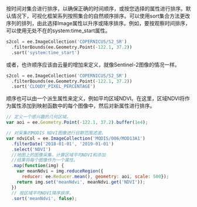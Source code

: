 按时间对集合进行排序，以确保正确的时间顺序，或按您选择的属性进行排序。默认情况下，可视化框架系列按照集合的自然顺序排序。可以使用sort集合方法更改序列的排列，由此选择Image属性以升序或降序排序。例如，要按观察时间排序，可以使用无处不在的system:time_start属性。

```python
s2col = ee.ImageCollection('COPERNICUS/S2_SR')
  .filterBounds(ee.Geometry.Point(-122.1, 37.2))
  .sort('system:time_start')
```



或者，也许顺序应该由云量的增加来定义，就像Sentinel-2图像的情况一样。

```python
s2col = ee.ImageCollection('COPERNICUS/S2_SR')
  .filterBounds(ee.Geometry.Point(-122.1, 37.2))
  .sort('CLOUDY_PIXEL_PERCENTAGE')
```


顺序也可以由一个派生属性来定义，例如平均区域NDVI。在这里，区域NDVI将作为属性添加到映射函数中的每个图像中，然后对新属性进行排序。

```javascript
// 定义一个感兴趣的几何区域。
var aoi = ee.Geometry.Point(-122.1, 37.2).buffer(1e4);

// 对采集的MODIS NDVI图像进行日期范围滤波。
var ndviCol = ee.ImageCollection('MODIS/006/MOD13A1')
  .filterDate('2018-01-01', '2019-01-01')
  .select('NDVI')
  //地图上的图像采集，计算区域平均NDVI和添加
  //结果将每个图像作为一个属性。
  .map(function(img) {
    var meanNdvi = img.reduceRegion({
      reducer: ee.Reducer.mean(), geometry: aoi, scale: 500});
    return img.set('meanNdvi', meanNdvi.get('NDVI'));
  })
  // 按区域平均NDVI降序排序。
  .sort('meanNdvi', false);
```



